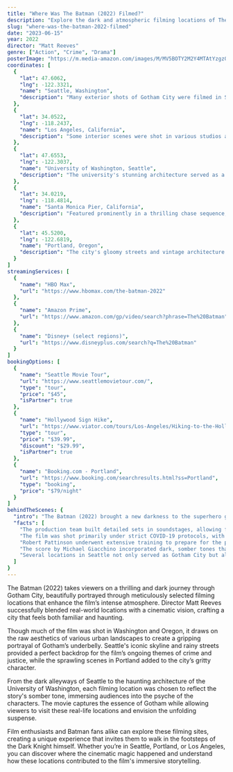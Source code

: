 ```yaml
---
title: "Where Was The Batman (2022) Filmed?"
description: "Explore the dark and atmospheric filming locations of The Batman (2022), showcasing the gritty underbelly of Gotham City and the stunning visuals brought to life by director Matt Reeves."
slug: "where-was-the-batman-2022-filmed"
date: "2023-06-15"
year: 2022
director: "Matt Reeves"
genre: ["Action", "Crime", "Drama"]
posterImage: "https://m.media-amazon.com/images/M/MV5BOTY2M2Y4MTAtYzgzOC00MjA3LTg0ZTctOTI4MzRjNDc3NGY2XkEyXkFqcGdeQXVyNTI4NjIwMjU@._V1_FMjpg_UX1000_.jpg"
coordinates: [
  { 
    "lat": 47.6062, 
    "lng": -122.3321, 
    "name": "Seattle, Washington", 
    "description": "Many exterior shots of Gotham City were filmed in Seattle, known for its iconic skyline and moody atmosphere."
  },
  { 
    "lat": 34.0522, 
    "lng": -118.2437, 
    "name": "Los Angeles, California", 
    "description": "Some interior scenes were shot in various studios around Los Angeles, utilizing soundstages and backlots."
  },
  { 
    "lat": 47.6553, 
    "lng": -122.3037, 
    "name": "University of Washington, Seattle", 
    "description": "The university's stunning architecture served as a backdrop for several pivotal scenes."
  },
  { 
    "lat": 34.0219, 
    "lng": -118.4814, 
    "name": "Santa Monica Pier, California", 
    "description": "Featured prominently in a thrilling chase sequence, adding a unique seaside twist to Batman's urban escapades."
  },
  { 
    "lat": 45.5200, 
    "lng": -122.6819, 
    "name": "Portland, Oregon", 
    "description": "The city's gloomy streets and vintage architecture represented Gotham's darker corners effectively."
  }
]
streamingServices: [
  {
    "name": "HBO Max",
    "url": "https://www.hbomax.com/the-batman-2022"
  },
  {
    "name": "Amazon Prime",
    "url": "https://www.amazon.com/gp/video/search?phrase=The%20Batman"
  },
  {
    "name": "Disney+ (select regions)",
    "url": "https://www.disneyplus.com/search?q=The%20Batman"
  }
]
bookingOptions: [
  {
    "name": "Seattle Movie Tour",
    "url": "https://www.seattlemovietour.com/",
    "type": "tour",
    "price": "$45",
    "isPartner": true
  },
  {
    "name": "Hollywood Sign Hike",
    "url": "https://www.viator.com/tours/Los-Angeles/Hiking-to-the-Hollywood-Sign/d642-192346P1",
    "type": "tour",
    "price": "$39.99",
    "discount": "$29.99",
    "isPartner": true
  },
  {
    "name": "Booking.com - Portland",
    "url": "https://www.booking.com/searchresults.html?ss=Portland",
    "type": "booking",
    "price": "$79/night"
  }
]
behindTheScenes: {
  "intro": "The Batman (2022) brought a new darkness to the superhero genre, with director Matt Reeves crafting a gritty, detective noir film that redefined the iconic character. Filming took place mainly in the Pacific Northwest, utilizing the unique architecture and atmosphere of cities like Seattle and Portland.",
  "facts": [
    "The production team built detailed sets in soundstages, allowing for controlled lighting to create Gotham's ominous ambiance.",
    "The film was shot primarily under strict COVID-19 protocols, with many scenes filmed during night shoots to maintain the film's moody aesthetic.",
    "Robert Pattinson underwent extensive training to prepare for the physical demands of the role, including stunt work and fight choreography.",
    "The score by Michael Giacchino incorporated dark, somber tones that complemented the film's gritty visual style.",
    "Several locations in Seattle not only served as Gotham City but also highlighted the city's rich history and architectural beauty."
  ]
}
---
```


<TheBatmanGuide />

The Batman (2022) takes viewers on a thrilling and dark journey through Gotham City, beautifully portrayed through meticulously selected filming locations that enhance the film’s intense atmosphere. Director Matt Reeves successfully blended real-world locations with a cinematic vision, crafting a city that feels both familiar and haunting.

Though much of the film was shot in Washington and Oregon, it draws on the raw aesthetics of various urban landscapes to create a gripping portrayal of Gotham’s underbelly. Seattle's iconic skyline and rainy streets provided a perfect backdrop for the film’s ongoing themes of crime and justice, while the sprawling scenes in Portland added to the city’s gritty character.

From the dark alleyways of Seattle to the haunting architecture of the University of Washington, each filming location was chosen to reflect the story's somber tone, immersing audiences into the psyche of the characters. The movie captures the essence of Gotham while allowing viewers to visit these real-life locations and envision the unfolding suspense.

Film enthusiasts and Batman fans alike can explore these filming sites, creating a unique experience that invites them to walk in the footsteps of the Dark Knight himself. Whether you’re in Seattle, Portland, or Los Angeles, you can discover where the cinematic magic happened and understand how these locations contributed to the film's immersive storytelling.